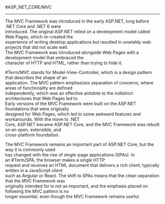 #ASP_NET_CORE/MVC 

---

The MVC Framework was introduced in the early ASP.NET, long before .NET Core and .NET 6 were  
introduced. The original ASP.NET relied on a development model called Web Pages, which re-created the  
experience of writing desktop applications but resulted in unwieldy web projects that did not scale well.  
The MVC Framework was introduced alongside Web Pages with a development model that embraced the  
character of HTTP and HTML, rather than trying to hide it.  

#Term/MVC stands for Model-View-Controller, which is a design pattern that describes the shape of an  
application. The MVC pattern emphasizes separation of concerns, where areas of functionality are defined  
independently, which was an effective antidote to the indistinct architectures that Web Pages led to.  
Early versions of the MVC Framework were built on the ASP.NET foundations that were originally  
designed for Web Pages, which led to some awkward features and workarounds. With the move to .NET  
Core, ASP.NET became ASP.NET Core, and the MVC Framework was rebuilt on an open, extensible, and  
cross-platform foundation.  

The MVC Framework remains an important part of ASP.NET Core, but the way it is commonly used  
has changed with the rise of single-page applications (SPAs). In an #Term/SPA, the browser makes a single HTTP  
request and receives an HTML document that delivers a rich client, typically written in a JavaScript client  
such as Angular or React. The shift to SPAs means that the clean separation that the MVC Framework was  
originally intended for is not as important, and the emphasis placed on following the MVC pattern is no  
longer essential, even though the MVC Framework remains useful.
